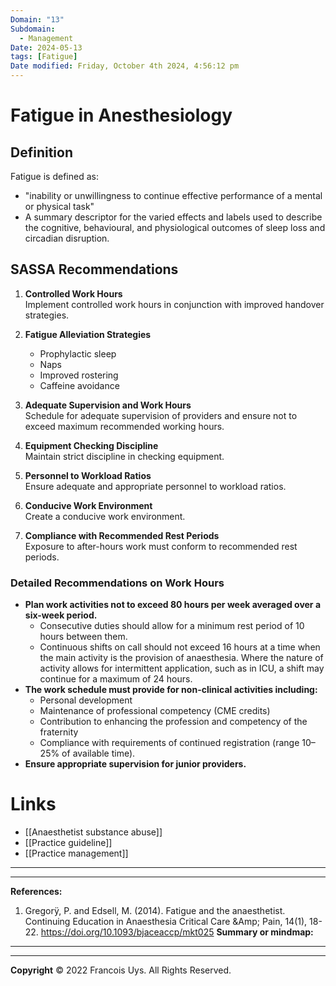 ```yaml
---
Domain: "13"
Subdomain:
  - Management
Date: 2024-05-13
tags: [Fatigue]
Date modified: Friday, October 4th 2024, 4:56:12 pm
---
```


# Fatigue in Anesthesiology

## Definition

Fatigue is defined as:

- "inability or unwillingness to continue effective performance of a mental or physical task"
- A summary descriptor for the varied effects and labels used to describe the cognitive, behavioural, and physiological outcomes of sleep loss and circadian disruption.

## SASSA Recommendations
1. **Controlled Work Hours**  
   Implement controlled work hours in conjunction with improved handover strategies.

2. **Fatigue Alleviation Strategies**  
   - Prophylactic sleep
   - Naps
   - Improved rostering
   - Caffeine avoidance

3. **Adequate Supervision and Work Hours**  
   Schedule for adequate supervision of providers and ensure not to exceed maximum recommended working hours.

4. **Equipment Checking Discipline**  
   Maintain strict discipline in checking equipment.

5. **Personnel to Workload Ratios**  
   Ensure adequate and appropriate personnel to workload ratios.

6. **Conducive Work Environment**  
   Create a conducive work environment.

7. **Compliance with Recommended Rest Periods**  
   Exposure to after-hours work must conform to recommended rest periods.

### Detailed Recommendations on Work Hours
- **Plan work activities not to exceed 80 hours per week averaged over a six-week period.**
  - Consecutive duties should allow for a minimum rest period of 10 hours between them.
  - Continuous shifts on call should not exceed 16 hours at a time when the main activity is the provision of anaesthesia. Where the nature of activity allows for intermittent application, such as in ICU, a shift may continue for a maximum of 24 hours.
- **The work schedule must provide for non-clinical activities including:**
  - Personal development
  - Maintenance of professional competency (CME credits)
  - Contribution to enhancing the profession and competency of the fraternity
  - Compliance with requirements of continued registration (range 10–25% of available time).
- **Ensure appropriate supervision for junior providers.**

# Links
- [[Anaesthetist substance abuse]]
- [[Practice guideline]]
- [[Practice management]]

---

---
**References:**

1. Gregorÿ, P. and Edsell, M. (2014). Fatigue and the anaesthetist. Continuing Education in Anaesthesia Critical Care &Amp; Pain, 14(1), 18-22. https://doi.org/10.1093/bjaceaccp/mkt025
**Summary or mindmap:**

------------------------------------------------------------------------------------------------------------------------------------------------------------------------------------------------------------------------------


---

**Copyright**
© 2022 Francois Uys. All Rights Reserved.
